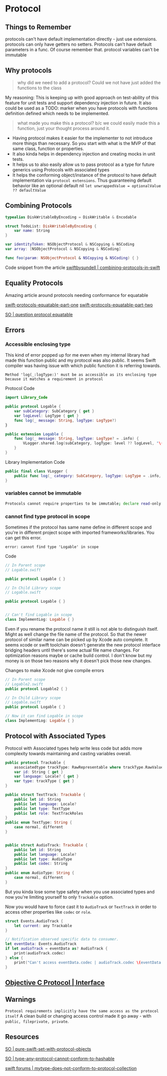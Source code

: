 # Protocol

## Things to Remember

protocols can't have default implementation directly - just use extensions.
protocols can only have getters no setters.
Protocols can't have default parameters in a func. Of course remember that.
protocol variables can't be immutable

## Why protocols

> why did we need to add a protocol? Could we not have just added the functions to the class

My reasoning:
This is keeping up with good approach on test-ability of this feature for unit tests and support dependency injection in future. 
It also could be used as a TODO: marker when you have protocols with functions definition defined which needs to be implemented.

> what made you make this a protocol? b/c we could easily made this a function, just your thought process around it.

- Having protocol makes it easier for the implementer to not introduce more things than necessary. So you start with what is the MVP of that same class, function or properties.
- It also kinda helps in dependency injection and creating mocks in unit tests.
- It helps us to also easily allow us to pass protocol as a type for future generics using Protocols with associated types
- It helps the conforming object/instance of the protocol to have default implementation via `protocol extensions`. Thus guaranteeing default behavior like an optional default nil `let unwrappedValue = optionalValue ?? defaultValue`

## Combining Protocols

```swift
typealias DiskWritableByEncoding = DiskWritable & Encodable

struct TodoList: DiskWritableByEncoding {
    var name: String
}

var identityToken: NSObjectProtocol & NSCopying & NSCoding 
var array: [NSObjectProtocol & NSCopying & NSCoding]

func foo(param: NSObjectProtocol & NSCopying & NSCoding) { }
```

Code snippet from the article [swiftbysundell | combining-protocols-in-swift](https://www.swiftbysundell.com/articles/combining-protocols-in-swift/)

## Equality Protocols

Amazing article around protocols needing conformance for equatable

[swift-protocols-equatable-part-one](https://khawerkhaliq.com/blog/swift-protocols-equatable-part-one/)
[swift-protocols-equatable-part-two](https://khawerkhaliq.com/blog/swift-protocols-equatable-part-two/#What_is_type_erasure)


[SO | question protocol equatable](https://stackoverflow.com/questions/42130150/swift-equatable-on-a-protocol)


## Errors

### Accessible enclosing type 

This kind of error popped up for me even when my internal library had made this function public and my protocol was also public.
It seems Swift compiler was having issue with which public function it is referring towards.

```log
Method 'log(_:logType:)' must be as accessible as its enclosing type because it matches a requirement in protocol
```

Protocol Code

```swift
import Library_Code

public protocol Logable {
    var subCategory: SubCategory { get }
    var logLevel: LogType { get }
    func log(_ message: String, logType: LogType?)
}

public extension Logable {
    func log(_ message: String, logType: LogType? = .info) {
        VLogger.shared.log(subCategory, logType: level ?? logLevel, "\(message)")
    }
}
```

Library Implementation Code

```swift
public final class VLogger {
	public func log(_ category: SubCategory, logType: LogType = .info, _ message: String) { }
}
```

### variables cannot be immutable

```sh
Protocols cannot require properties to be immutable; declare read-only properties by using 'var' with a '{ get }' specifier
```

### cannot find type protocol in scope

Sometimes if the protocol has same name define in different scope and you're in different project scope with imported frameworks/libraries. You can get this error. 

```error
error: cannot find type 'Logable' in scope
```

Code

```swift
// In Parent scope
// Logable.swift

public protocol Logable { }
```

```swift
// In Child Library scope
// Logable.swift

public protocol Logable { }


// Can't find Logable in scope
class ImplementLog: Logable { } 
```

Even if you rename the protocol name it still is not able to distinguish itself. Might as well change the file name of the protocol. So that the newer protocol of similar name can be picked up by Xcode auto complete. It seems xcode or swift toolchain doesn't generate the new protocol interface bridging headers until there's some actual file name changes. For optimization reasons maybe or cache build control. I don't know but my money is on those two reasons why it doesn't pick those new changes.

Changes to make Xcode not give compile errors

```swift
// In Parent scope
// Logable2.swift
public protocol Logable2 { }
```

```swift
// In Child Library scope
// Logable.swift
public protocol Logable { }

// Now it can find Logable in scope
class ImplementLog: Logable { } 
```

## Protocol with Associated Types

Protocol with Associated types help write less code but adds more complexity towards maintaining and casting variables overall.

```swift
public protocol Trackable {
    associatedtype trackType: RawRepresentable where trackType.RawValue: StringProtocol
    var id: String { get }
    var language: Locale? { get }
    var type: trackType { get }
}

public struct TextTrack: Trackable {
    public let id: String
    public let language: Locale?
    public let type: TextType
    public let role: TextTrackRoles
}
public enum TextType: String {
	case normal, different 
}


public struct AudioTrack: Trackable {
    public let id: String
    public let language: Locale?
    public let type: AudioType
    public let codec: String
}
public enum AudioType: String {
	case normal, different 
}
```

But you kinda lose some type safety when you use associated types and now you're limiting yourself to only `Trackable` option.

Now you would have to force cast it to `AudioTrack` or `TextTrack` in order to access other properties like `codec` or `role`.

```swift
struct Events.AudioTrack {
	let current: any Trackable
}

// Notification observed specific data to consumer.
let eventData: Events.AudioTrack
if let audioTrack = eventData as? AudioTrack {
	print(audioTrack.codec)
} else {
	print("Can't access eventData.codec | audioTrack.codec \(eventData.type)")
}
```



## [Objective C Protocol | Interface](ios/objectiveC/interface.md)



## Warnings

`Protocol requirements implicitly have the same access as the protocol itself`
A clean build or changing access control made it go away - with `public, fileprivate, private`.

## Resources

[SO | pure-swift-set-with-protocol-objects](https://stackoverflow.com/questions/29278624/pure-swift-set-with-protocol-objects)

[SO | type-any-protocol-cannot-conform-to-hashable](https://stackoverflow.com/questions/74067657/type-any-protocol-cannot-conform-to-hashable)

[swift forums | mytype-does-not-conform-to-protocol-collection](https://forums.swift.org/t/how-can-i-fix-type-mytype-does-not-conform-to-protocol-collection/28802/6)

